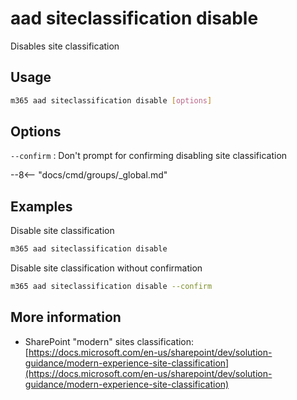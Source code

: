 # aad siteclassification disable

Disables site classification

## Usage

```sh
m365 aad siteclassification disable [options]
```

## Options

`--confirm`
: Don't prompt for confirming disabling site classification

--8<-- "docs/cmd/groups/_global.md"

## Examples

Disable site classification

```sh
m365 aad siteclassification disable
```

Disable site classification without confirmation

```sh
m365 aad siteclassification disable --confirm
```

## More information

- SharePoint "modern" sites classification: [https://docs.microsoft.com/en-us/sharepoint/dev/solution-guidance/modern-experience-site-classification](https://docs.microsoft.com/en-us/sharepoint/dev/solution-guidance/modern-experience-site-classification)
